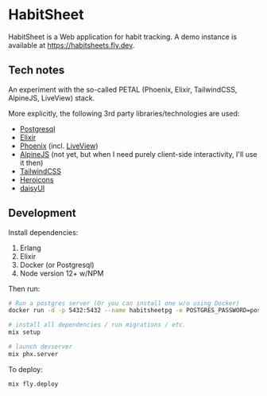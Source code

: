 # HabitSheet

HabitSheet is a Web application for habit tracking. A demo instance is available at https://habitsheets.fly.dev.

## Tech notes

An experiment with the so-called PETAL (Phoenix, Elixir, TailwindCSS, AlpineJS, LiveView) stack.

More explicitly, the following 3rd party libraries/technologies are used:

- [Postgresql](https://www.postgresql.org/)
- [Elixir](https://elixir-lang.org/)
- [Phoenix](https://www.phoenixframework.org/) (incl. [LiveView](https://hexdocs.pm/phoenix_live_view/Phoenix.LiveView.html))
- [AlpineJS](https://alpinejs.dev/) (not yet, but when I need purely client-side interactivity, I'll use it then)
- [TailwindCSS](https://tailwindcss.com/)
- [Heroicons](https://heroicons.com/)
- [daisyUI](https://daisyui.com/)

## Development

Install dependencies:

1. Erlang
2. Elixir
3. Docker (or Postgresql)
4. Node version 12+ w/NPM

Then run:

```bash
# Run a postgres server (Or you can install one w/o using Docker)
docker run -d -p 5432:5432 --name habitsheetpg -e POSTGRES_PASSWORD=postgres postgres:15 

# install all dependencies / run migrations / etc.
mix setup

# launch devserver
mix phx.server
```

To deploy:

```bash
mix fly.deploy
```
